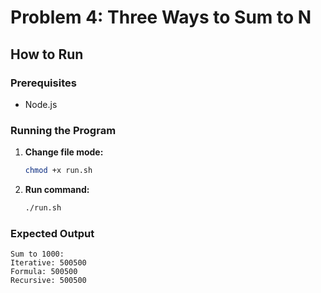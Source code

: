 # Problem 4: Three Ways to Sum to N

## How to Run

### Prerequisites
- Node.js

### Running the Program

1. **Change file mode:**
   ```bash
   chmod +x run.sh
   ```

2. **Run command:**
   ```bash
   ./run.sh
   ```

### Expected Output
```
Sum to 1000:
Iterative: 500500
Formula: 500500
Recursive: 500500
```
